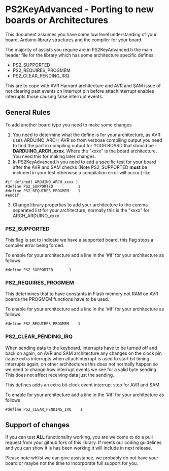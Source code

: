 # PS2KeyAdvanced - Porting to new boards or Architectures
This document assumes you have some low level understanding of your board, Arduino library structures and the compiler for your board.

The majority of assists you require are in PS2KeyAdvanced.h the main header file for the library which has some architecture specific defines.

-  PS2_SUPPORTED
-  PS2_REQUIRES_PROGMEM
-  PS2_CLEAR_PENDING_IRQ

This are to cope with AVR Harvard architecture and AVR and SAM issue of not clearing past events on Interrupt pin before attachInterrupt enables interrupts
those causing false interrupt events.
## General Rules
To add another board type you need to make some changes
1.  You need to determine what the define is for your architecture, as AVR uses ARDUINO_ARCH_AVR so from verbose compiling output you need to find the part in
compiling output for YOUR BOARD that should be **-DARDUINO_ARCH_xxxx**. Where the "xxxx" is the board architecture. You need this for making later changes.
2.  In PS2KeyAdvanced.h you need to add a specific test for your board after the AVR and SAM checks (Note PS2_SUPPORTED **must** be included in your test otherwise a compilation error will occur.) like
~~~
#if defined( ARDUINO_ARCH_xxxx )
#define PS2_SUPPORTED           1
#define PS2_REQUIRES_PROGMEM    1
#endif
~~~
3.  Change library.properties to add your architecture to the comma separated list for your architecture, normally this is the "xxxx" for ARCH_ARDUINO_xxxx
### PS2_SUPPORTED
This flag is set to indicate we have a supported board, this flag stops a compiler error being forced.

To enable for your architecture add a line in the '#if' for your architecture as follows
~~~
#define PS2_SUPPORTED       1
~~~
### PS2_REQUIRES_PROGMEM
This determines that to have constants in Flash memory not RAM on AVR boards the PROGMEM functions have to be used.

To enable for your architecture add a line in the '#if' for your architecture as follows
~~~
#define PS2_REQUIRES_PROGMEM    1
~~~
### PS2_CLEAR_PENDING_IRQ
When sending data to the keyboard, interrupts have to be turned off and back on again, on AVR and SAM architecture any changes on the clock pin cause extra interrupts
when attachInterrupt is used to start bit timing interrupts again, on other architectures this does not normally happen so we need to change how interrupt events
we see for a valid byte sending. This does not affect receiving data just the sending.

This defines adds an extra bit clock event interrupt step for AVR and SAM

To enable for your architecture add a line in the '#if' for your architecture as follows
~~~
#define PS2_CLEAR_PENDING_IRQ    1
~~~
## Support of changes
If you can test **ALL** functionality working, you are welcome to do a pull request from your github fork of this library. If meets our coding 
guidelines and you can show it is has been working it will include in next release.

Please note whilst we can give assistance, we probably do not have your board or maybe not the time to incorporate full support for you.
